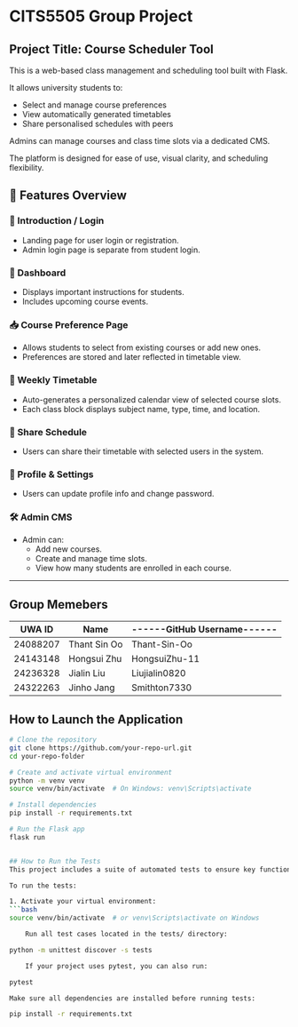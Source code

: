 # CITS5505 Group Project

## Project Title: Course Scheduler Tool
This is a web-based class management and scheduling tool built with Flask.

It allows university students to:

- Select and manage course preferences
- View automatically generated timetables
- Share personalised schedules with peers

Admins can manage courses and class time slots via a dedicated CMS.

The platform is designed for ease of use, visual clarity, and scheduling flexibility.


## 🚀 Features Overview

### 👋 Introduction / Login
- Landing page for user login or registration.
- Admin login page is separate from student login.

### 🎯 Dashboard
- Displays important instructions for students.
- Includes upcoming course events.

### 📥 Course Preference Page
- Allows students to select from existing courses or add new ones.
- Preferences are stored and later reflected in timetable view.

### 📅 Weekly Timetable
- Auto-generates a personalized calendar view of selected course slots.
- Each class block displays subject name, type, time, and location.

### 🔁 Share Schedule
- Users can share their timetable with selected users in the system.

### 🔐 Profile & Settings
- Users can update profile info and change password.

### 🛠 Admin CMS
- Admin can:
  - Add new courses.
  - Create and manage time slots.
  - View how many students are enrolled in each course.

---

## Group Memebers

|  UWA ID    |      Name       |------GitHub Username------|
|------------|-----------------|---------------------------|
|  24088207  |  Thant Sin Oo   |Thant-Sin-Oo|
|  24143148  |  Hongsui Zhu    |HongsuiZhu-11|
|  24236328  |  Jialin Liu     |Liujialin0820|
|  24322263  |  Jinho Jang     |Smithton7330|


## How to Launch the Application

```bash
# Clone the repository
git clone https://github.com/your-repo-url.git
cd your-repo-folder

# Create and activate virtual environment
python -m venv venv
source venv/bin/activate  # On Windows: venv\Scripts\activate

# Install dependencies
pip install -r requirements.txt

# Run the Flask app
flask run


## How to Run the Tests
This project includes a suite of automated tests to ensure key functionalities—such as user login, course preference handling, and admin features—work as expected.

To run the tests:

1. Activate your virtual environment:
```bash
source venv/bin/activate  # or venv\Scripts\activate on Windows

    Run all test cases located in the tests/ directory:

python -m unittest discover -s tests

    If your project uses pytest, you can also run:

pytest

Make sure all dependencies are installed before running tests:

pip install -r requirements.txt







